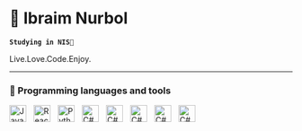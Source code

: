 # 🚀 Ibraim Nurbol

**`Studying in NIS🌱`**

Live.Love.Code.Enjoy.

---

### 🔭 Programming languages and tools
<p align="left">
<img align="left" alt="JavaScript" width="30px" style="padding-right:10px;" src="https://cdn.jsdelivr.net/gh/devicons/devicon/icons/javascript/javascript-plain.svg" />
<img align="left" alt="React" width="30px" style="padding-right:10px;" src="https://cdn.jsdelivr.net/gh/devicons/devicon/icons/react/react-original.svg" />
<img align="left" alt="Python" width="30px" style="padding-right:10px;" src="https://cdn.jsdelivr.net/gh/devicons/devicon/icons/python/python-original.svg" />
<img align="left" alt="C#" width="30px" style="padding-right:10px;" src="https://cdn.jsdelivr.net/gh/devicons/devicon@latest/icons/csharp/csharp-original.svg"/> 
  <img align="left" alt="C#" width="30px" style="padding-right:10px;" src="https://cdn.jsdelivr.net/gh/devicons/devicon@latest/icons/cplusplus/cplusplus-original.svg"/> 
  <img src="https://cdn.jsdelivr.net/gh/devicons/devicon@latest/icons/sqlalchemy/sqlalchemy-original.svg" align="left" alt="C#" width="30px" style="padding-right:10px;" />
 <img src="https://cdn.jsdelivr.net/gh/devicons/devicon@latest/icons/postgresql/postgresql-original.svg" align="left" alt="C#" width="30px" style="padding-right:10px;" />   
  <img src="https://cdn.jsdelivr.net/gh/devicons/devicon@latest/icons/redis/redis-original.svg" align="left" alt="C#" width="30px" style="padding-right:10px;"/>     
</p>
<br />
